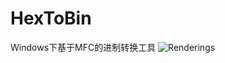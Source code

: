 # HexToBin
Windows下基于MFC的进制转换工具
![Renderings](https://raw.githubusercontent.com/sj969/HexToBin/master/HexToBin.png)
